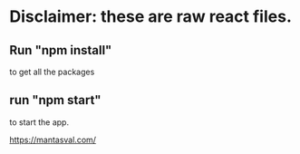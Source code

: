 # Disclaimer: these are raw react files.

## Run "npm install"
to get all the packages 

## run "npm start" 
to start the app.

https://mantasval.com/

